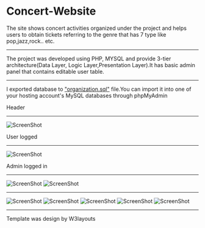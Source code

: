 # Concert-Website

The site shows concert activities organized under the project and helps users to obtain tickets referring to the genre that has 7 type like pop,jazz,rock.. etc.
*********
The project was developed using PHP, MYSQL and provide 3-tier architecture(Data Layer, Logic Layer,Presentation Layer).It has basic admin panel that contains editable user table.
*********
I exported database to ["organization.sql"](https://goo.gl/YQpv9s) file.You can import it into one of your hosting account's MySQL databases through phpMyAdmin

Header
*********
![ScreenShot](http://i.hizliresim.com/LZOp31.png)

User logged
*********
![ScreenShot](http://i.hizliresim.com/r6Jg9M.png)

Admin logged in
*********
![ScreenShot](http://i.hizliresim.com/77yovv.png)
![ScreenShot](http://i.hizliresim.com/qjJ4BW.png)

*********
![ScreenShot](http://i.hizliresim.com/PnO5MQ.png)
![ScreenShot](http://i.hizliresim.com/g29ko2.png)
![ScreenShot](http://i.hizliresim.com/9gDVLQ.png)
![ScreenShot](http://i.hizliresim.com/Moa6Ja.png)
![ScreenShot](http://i.hizliresim.com/QvpRMV.png)

*********
Template was design by W3layouts
